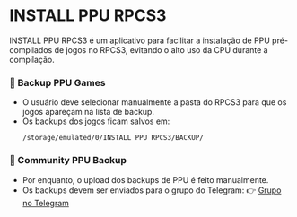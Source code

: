 # INSTALL PPU RPCS3

INSTALL PPU RPCS3 é um aplicativo para facilitar a instalação de PPU pré-compilados de jogos no RPCS3, evitando o alto uso da CPU durante a compilação.

### 🔹 Backup PPU Games
- O usuário deve selecionar manualmente a pasta do RPCS3 para que os jogos apareçam na lista de backup.
- Os backups dos jogos ficam salvos em:
  ```
  /storage/emulated/0/INSTALL PPU RPCS3/BACKUP/
  ```

### 🔹 Community PPU Backup
- Por enquanto, o upload dos backups de PPU é feito manualmente.
- Os backups devem ser enviados para o grupo do Telegram:
  👉 [Grupo no Telegram](https://t.me/installppurpcs3)
